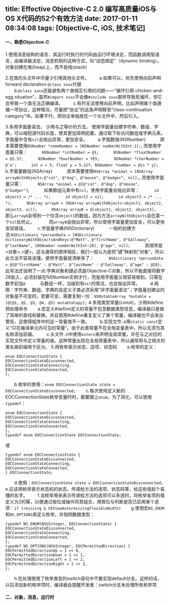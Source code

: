 title: Effective Objective-C 2.0  编写高质量iOS与OS X代码的52个有效方法
date: 2017-01-11 08:34:08
tags: [Objective-C, iOS, 技术笔记]
---
#### 一、熟悉Objective-C

1.使用消息结构的语言，其运行时执行的代码由运行环境决定，而函数调用型语言，由编译器决定。消息机制的这种方式，叫“动态绑定”（dynamic binding）。对象创建在堆(heap)上，而不是栈(stack)

2.在类的头文件中尽量少引用其他头文件。
　　a.如果可以，优先使用向前声明forward declaration `@class xxxx`代替  
　　b.`@class xxxx`还能避免两个类相互引用的问题——“循环引用 chicken-and-egg situation”，虽然`#import xxxx`不会像`#include xxxx`那样导致死循环，但它会导致一个类无法正确编译。 
　　c.有时无法使用向前声明，比如声明某个类遵循一项协议，这种情况，尽量把“协议”的这条声明移至“class-continuation category"中。如果不行，把协议单独放在一个头文件中，然后引入。

<!--more-->
3.多用字面量语法，  少用与之等价的方法。 使用字面量创建字符串、数组、字典，可以缩短源代码长度，使其更加简明扼要。通过取下标访问数组或字典元素。字面量中含有`nil`会抛出异常，更加安全。
　　a.字面数值(NSNumber)
　　　原本需要使用`NSNumber *someNumber = [NSNumber numberWithInt:1];`, 而使用字面量只需：
　　　`NSNumber *intNumber = @1;`
　　　`NSNumber *floatNumber = @2.5f;`
　　　`NSNumber *boolNumber = YES;`
　　　`NSNumber *charNumber = @'a';`
　　　`int x = 5; float y = 5.12f; NSNumber *number = @{x * y};`
　　b.字面量数组(NSArray)
　　　原本需要使用`NSArray *animal = [NSArray arrayWithObjects:@"cat", @"dog", @"mouse", @"badger", nil];`, 而使用字面量只需：
　　　`NSArray *animal = @[@"cat", @"dog", @"mouse", @"badger"]`;
　　　如果数组元素中有`nil`，使用字面量会抛出异常：
　　　`id object1 = /* ... */;`
　　　`id object2 = nil;`
　　　`id object3 = /* ... */;`
　　　`NSArray arrayA = [NSArray arrayWithObjects:object1, object2, object3, nil];`
　　　`NSArray arrayB = @[object1, object2, object3];`
　　　那么`arrayA`会得到一个仅含`object1`的数组，因为方法`arrayWithObjects`会在第一个`nil`处终止。
　　　而`arrayB`会抛出异常，所以使用字面量更加安全，可以更快发现错误。
　　c.字面量字典(NSDictionary)
　　　一般的创建方法:`NSDictionary *personData = [NSDictionary dictionaryWithObjectsAndKeys:@"Matt", @"firstName", @"Galloway", @"lastName", [NSNumber numberWithInt:28], @"age", nil];`
　　　其顺序是<对象>,<键>，这与通常的顺序相反，我们一般认为是把“键”映射到“对象”，所以此方法不容易读懂。使用字面量就清晰多了：
　　　`NSDictionary *personData = @{@"firstName" : @"Matt", @"lastName" : @"Galloway", @"age" : @28};`
　　　此写法还说明了一点:字典对象和键必须是Objective-C对象，所以不能直接将数字28放入，必须封装在NSNumber实例才行，而是用字面量又很容易做到，只需在数字前加`@`
　　　与数组一样，当碰到有`nil`的情况，也会抛出异常。
　　d.局限：字符串、数组、字典的自定义子类必须采用“非字面量语法”；字面量创建出的对象是不可变的，若要可变，需要复制一份：`NSMutableArray *mutable = [@[@1, @2, @3, @4, @5] mutableCopy];`
4.多用类型常量(const)，少用#define预处理命令
　　a.宏定义#define定义的常量不包含数据类型信息，编译器只是做了简单的查找和替换。并且若用#define重复定义了某个常量，编译器也不会发出警告，这使得程序中的这一常量值不一致。
　　b.实现文件`.m`用`static const`定义“只在编译单元内可见的常量”。由于此类常量不在全局变量表中，所以无须为其名称添加前缀。
　　c.头文件`.h`中使用`extern`来声明全局常量，并在与之对应的实现文件中定义常量的值。这种常量出现在全局常量表中，所以通常用与之相关的类名做前缀用于区分。
5.用枚举表示状态、选项、状态码
　　a.枚举的定义：
```
enum EOCConnectionState {
EOCConnectionStateDisconnected,
EOCConnectionStateConnecting,
EOCConnectionStateConnected,
};
```
　　b.枚举的使用：`enum EOCConnectionState state = EOCConnectionStateDisconnected;`
　　c.每次使用定义新的EOCConnectionState枚举变量时时，都要跟上`enum`，为了简化，可以使用`typedef`：
```
enum EOCConnectionState {
EOCConnectionStateDisconnected,
EOCConnectionStateConnecting,
EOCConnectionStateConnected,
};
typedef enum EOCConnectionState EOCConnectionState;
```
或
```
typedef enum EOCConnectionState {
EOCConnectionStateDisconnected,
EOCConnectionStateConnecting,
EOCConnectionStateConnected,
} EOCConnectionState;
```
　　d.使用：`EOCConnectionState state = EOCConnectionStateDisconnected;`
　　e.应该用枚举表示状态机的状态、传递给方法的选项、状态码等，给这些值起个易懂的名字。
　　f.当枚举用来表示传递给方法的选项可以多选时，将枚举各项的值定义为2的幂，以便通过按位或操作将其组合，用按位与判断是否已启用某个选项：`if (resizing & UIViewAutoresizingFlexibleWidth)`
　　g.使用宏`NS_ENUM`和`NS_OPTIONS`来定义枚举，并指明数据类型：
```
typedef NS_ENUM(NSUInteger, EOCConnectionState) {
EOCConnectionStateDisconnected,
EOCConnectionStateConnecting,
EOCConnectionStateConnected,
};
typedef NS_OPTIONS(NSUInteger, EOCPermittedDirection) {
EOCPermittedDirectionUp = 1 << 0,
EOCPermittedDirectionDown = 1 << 1,
EOCPermittedDirectionLeft = 1 << 2,
EOCPermittedDirectionRight = 1 << 3,
};
```
　　h.在处理使用了枚举类型的switch语句中不要实现default分支。这样的话，以后添加新的枚举项时，编译器会提醒开发者：switch分支未处理所有枚举项
#### 二、对象，消息，运行时
